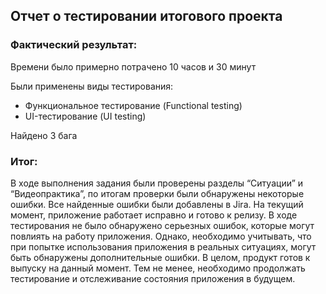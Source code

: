 ## Отчет о тестировании итогового проекта

### Фактический результат:
Времени было примерно потрачено 10 часов и 30 минут

Были применены виды тестирования:

- Функциональное тестирование (Functional testing)
- UI-тестирование (UI testing)

 

Найдено 3 бага


### Итог:
В ходе выполнения задания были проверены разделы “Ситуации” и “Видеопрактика”, по итогам проверки были обнаружены некоторые ошибки. Все найденные ошибки были добавлены в Jira.
На текущий момент, приложение работает исправно и готово к релизу. В ходе тестирования не было обнаружено серьезных ошибок, которые могут повлиять на работу приложения. Однако, необходимо учитывать, что при попытке использования приложения в реальных ситуациях, могут быть обнаружены дополнительные ошибки.
В целом, продукт готов к выпуску на данный момент. Тем не менее, необходимо продолжать тестирование и отслеживание состояния приложения в будущем.
